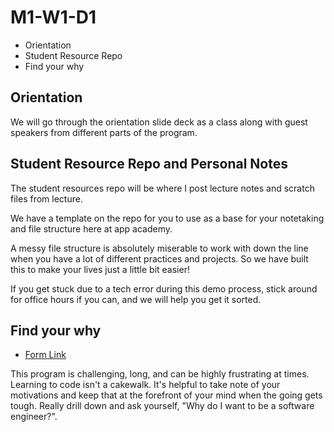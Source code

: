 # M1-W1-D1

- Orientation
- Student Resource Repo
- Find your why

## Orientation

We will go through the orientation slide deck as a class along with guest speakers from different parts of the program.

## Student Resource Repo and Personal Notes

The student resources repo will be where I post lecture notes and scratch files from lecture. 

We have a template on the repo for you to use as a base for your notetaking and file structure here at app academy. 

A messy file structure is absolutely miserable to work with down the line when you have a lot of different practices and projects. So we have built this to make your lives just a little bit easier!

If you get stuck due to a tech error during this demo process, stick around for office hours if you can, and we will help you get it sorted.

## Find your why

- [Form Link](https://forms.gle/drgSTXvzLpBgwviD7)

This program is challenging, long, and can be highly frustrating at times. Learning to code isn't a cakewalk. It's helpful to take note of your motivations and keep that at the forefront of your mind when the going gets tough. Really drill down and ask yourself, "Why do I want to be a software engineer?".